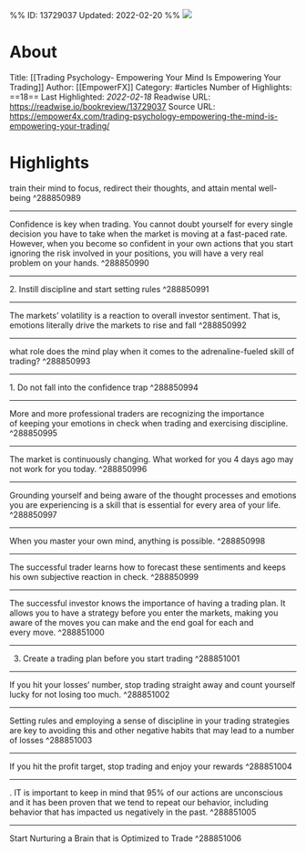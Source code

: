 %%
ID: 13729037
Updated: 2022-02-20
%%
![](https://readwise-assets.s3.amazonaws.com/static/images/article2.74d541386bbf.png)

# About
Title: [[Trading Psychology- Empowering Your Mind Is Empowering Your Trading]]
Author: [[EmpowerFX]]
Category: #articles
Number of Highlights: ==18==
Last Highlighted: *2022-02-18*
Readwise URL: https://readwise.io/bookreview/13729037
Source URL: https://empower4x.com/trading-psychology-empowering-the-mind-is-empowering-your-trading/


# Highlights 
train their mind to focus, redirect their thoughts, and attain mental well-being  ^288850989

---

Confidence is key when trading. You cannot doubt yourself for every single decision you have to take when the market is moving at a fast-paced rate. However, when you become so confident in your own actions that you start ignoring the risk involved in your positions, you will have a very real problem on your hands.  ^288850990

---

2. Instill discipline and start setting rules  ^288850991

---

The markets’ volatility is a reaction to overall investor sentiment. That is, emotions literally drive the markets to rise and fall  ^288850992

---

what role does the mind play when it comes to the adrenaline-fueled skill of trading?  ^288850993

---

1. Do not fall into the confidence trap  ^288850994

---

More and more professional traders are recognizing the importance of keeping your emotions in check when trading and exercising discipline.  ^288850995

---

The market is continuously changing. What worked for you 4 days ago may not work for you today.  ^288850996

---

Grounding yourself and being aware of the thought processes and emotions you are experiencing is a skill that is essential for every area of your life.  ^288850997

---

When you master your own mind, anything is possible.  ^288850998

---

The successful trader learns how to forecast these sentiments and keeps his own subjective reaction in check.  ^288850999

---

The successful investor knows the importance of having a trading plan. It allows you to have a strategy before you enter the markets, making you aware of the moves you can make and the end goal for each and every move.  ^288851000

---

3. Create a trading plan before you start trading  ^288851001

---

If you hit your losses’ number, stop trading straight away and count yourself lucky for not losing too much.  ^288851002

---

Setting rules and employing a sense of discipline in your trading strategies are key to avoiding this and other negative habits that may lead to a number of losses  ^288851003

---

If you hit the profit target, stop trading and enjoy your rewards  ^288851004

---

. IT is important to keep in mind that 95% of our actions are unconscious and it has been proven that we tend to repeat our behavior, including behavior that has impacted us negatively in the past.  ^288851005

---

Start Nurturing a Brain that is Optimized to Trade  ^288851006

